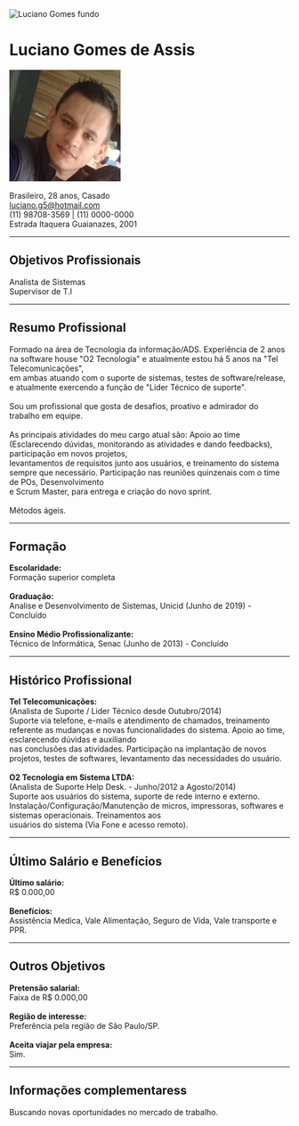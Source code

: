 <html lang="pt-br">
    <head>
        <meta charset="utf-8">
       <title>CV - Luciano Gomes</title> 
    </head>
     <body> 
        <img src="Fotos/Foto3.jpg" alt="Luciano Gomes fundo" width="1500" height="70">
        <h1>Luciano Gomes de Assis</h1>
        <p><img src="Fotos/Foto1.jpg" width="200" height="200" alt="Fotinha do Cabeçudinho "></p>
        <p>Brasileiro, 28 anos, Casado<br>
        <a href="https://www.linkedin.com/in/luciano-gomes-b301106a//">luciano.g5@hotmail.com</a><br>
        (11) 98708-3569 | (11) 0000-0000<br>
        Estrada Itaquera Guaianazes, 2001
        </p> 
        <hr> 
        <h2>Objetivos Profissionais</h2>
        <p>Analista de Sistemas <br> Supervisor de T.I</p>
        <hr>
        <h2>Resumo Profissional</h2>  
        <p>Formado na área de Tecnologia da informação/ADS.
            Experiência de 2 anos na software house "O2 Tecnologia" e atualmente estou há 5 anos na "Tel Telecomunicações", <br> em
            ambas atuando com o suporte de sistemas, testes de software/release, e atualmente exercendo a função de "Líder Técnico
            de suporte".<br><br>
            Sou um profissional que gosta de desafios, proativo e admirador do trabalho em equipe. <br><br>
            As principais atividades do meu cargo atual são: Apoio ao time (Esclarecendo dúvidas, monitorando as atividades e dando
            feedbacks), participação em novos projetos, <br> levantamentos de requisitos junto aos usuários, e treinamento do sistema
            sempre que necessário. Participação nas reuniões quinzenais com o time de POs, Desenvolvimento <br>e Scrum Master, para entrega e criação do
            novo sprint. <br><br>
            Métodos ágeis.
        </p><hr>
        <h2>Formação</h2>
        <p>
            <strong>Escolaridade:</strong> <br> Formação superior completa <br><br>
            <strong>Graduação:</strong> <br> Analise e Desenvolvimento de Sistemas, Unicid (Junho de 2019) - Concluído <br><br>
            <strong>Ensino Médio Profissionalizante:</strong> <br> Técnico de Informática, Senac (Junho de 2013) - Concluído <br>
        </p><hr>
        <h2>Histórico Profissional</h2>
        <p> <b>Tel Telecomunicações:</b><br>
                    (Analista de Suporte / Lider Técnico desde Outubro/2014) <br>
                    Suporte via telefone, e-mails e atendimento de chamados, treinamento referente as mudanças e novas funcionalidades do sistema. Apoio ao time, esclarecendo dúvidas e auxiliando <br> 
                    nas conclusões das atividades. Participação na implantação de novos projetos, testes de softwares, 
                    levantamento das necessidades do usuário. <br><br>
            <strong>O2 Tecnologia em Sistema LTDA:</strong><br>
                    (Analista de Suporte Help Desk. - Junho/2012 a Agosto/2014) <br>
                    Suporte aos usuários do sistema, suporte de rede interno e externo. Instalação/Configuração/Manutenção de micros, impressoras, softwares e sistemas operacionais.
                    Treinamentos aos <br>usuários do sistema (Via Fone e acesso remoto).        
        </p><hr>
        <h2>Último Salário e Benefícios</h2>
        <p>
            <strong>Último salário:</strong><br> R$ 0.000,00 <br><br></li></ol> 
            <strong>Benefícios:</strong><br> Assistência Medica, Vale Alimentação, Seguro de Vida, Vale transporte e PPR. </li></ol>
        </p><hr>
        <h2>Outros Objetivos</h2>
        <p>
            <strong>Pretensão salarial:</strong><br> Faixa de R$ 0.000,00 <br><br></li> 
            <strong>Região de interesse:</strong><br> Preferência pela região de São Paulo/SP. <br><br>
            <strong>Aceita viajar pela empresa:</strong><br> Sim.
        </p><hr>
        <h2>Informações complementaress</h2></h2>
        <p>Buscando novas oportunidades no mercado de trabalho.</p><br>
    </body> 
</html>


